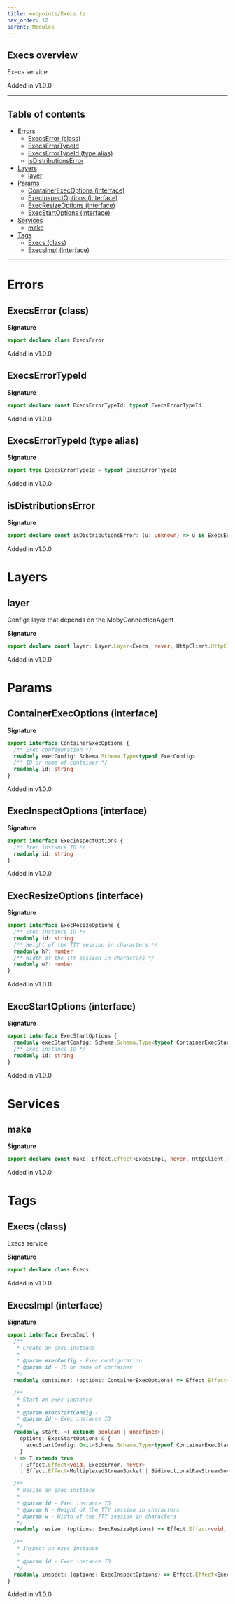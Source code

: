 ```yaml
---
title: endpoints/Execs.ts
nav_order: 12
parent: Modules
---
```


## Execs overview

Execs service

Added in v1.0.0

---

<h2 class="text-delta">Table of contents</h2>

- [Errors](#errors)
  - [ExecsError (class)](#execserror-class)
  - [ExecsErrorTypeId](#execserrortypeid)
  - [ExecsErrorTypeId (type alias)](#execserrortypeid-type-alias)
  - [isDistributionsError](#isdistributionserror)
- [Layers](#layers)
  - [layer](#layer)
- [Params](#params)
  - [ContainerExecOptions (interface)](#containerexecoptions-interface)
  - [ExecInspectOptions (interface)](#execinspectoptions-interface)
  - [ExecResizeOptions (interface)](#execresizeoptions-interface)
  - [ExecStartOptions (interface)](#execstartoptions-interface)
- [Services](#services)
  - [make](#make)
- [Tags](#tags)
  - [Execs (class)](#execs-class)
  - [ExecsImpl (interface)](#execsimpl-interface)

---

# Errors

## ExecsError (class)

**Signature**

```ts
export declare class ExecsError
```

Added in v1.0.0

## ExecsErrorTypeId

**Signature**

```ts
export declare const ExecsErrorTypeId: typeof ExecsErrorTypeId
```

Added in v1.0.0

## ExecsErrorTypeId (type alias)

**Signature**

```ts
export type ExecsErrorTypeId = typeof ExecsErrorTypeId
```

Added in v1.0.0

## isDistributionsError

**Signature**

```ts
export declare const isDistributionsError: (u: unknown) => u is ExecsError
```

Added in v1.0.0

# Layers

## layer

Configs layer that depends on the MobyConnectionAgent

**Signature**

```ts
export declare const layer: Layer.Layer<Execs, never, HttpClient.HttpClient.Service>
```

Added in v1.0.0

# Params

## ContainerExecOptions (interface)

**Signature**

```ts
export interface ContainerExecOptions {
  /** Exec configuration */
  readonly execConfig: Schema.Schema.Type<typeof ExecConfig>
  /** ID or name of container */
  readonly id: string
}
```

Added in v1.0.0

## ExecInspectOptions (interface)

**Signature**

```ts
export interface ExecInspectOptions {
  /** Exec instance ID */
  readonly id: string
}
```

Added in v1.0.0

## ExecResizeOptions (interface)

**Signature**

```ts
export interface ExecResizeOptions {
  /** Exec instance ID */
  readonly id: string
  /** Height of the TTY session in characters */
  readonly h?: number
  /** Width of the TTY session in characters */
  readonly w?: number
}
```

Added in v1.0.0

## ExecStartOptions (interface)

**Signature**

```ts
export interface ExecStartOptions {
  readonly execStartConfig: Schema.Schema.Type<typeof ContainerExecStartConfig>
  /** Exec instance ID */
  readonly id: string
}
```

Added in v1.0.0

# Services

## make

**Signature**

```ts
export declare const make: Effect.Effect<ExecsImpl, never, HttpClient.HttpClient.Service>
```

Added in v1.0.0

# Tags

## Execs (class)

Execs service

**Signature**

```ts
export declare class Execs
```

Added in v1.0.0

## ExecsImpl (interface)

**Signature**

```ts
export interface ExecsImpl {
  /**
   * Create an exec instance
   *
   * @param execConfig - Exec configuration
   * @param id - ID or name of container
   */
  readonly container: (options: ContainerExecOptions) => Effect.Effect<Readonly<IDResponse>, ExecsError, never>

  /**
   * Start an exec instance
   *
   * @param execStartConfig -
   * @param id - Exec instance ID
   */
  readonly start: <T extends boolean | undefined>(
    options: ExecStartOptions & {
      execStartConfig: Omit<Schema.Schema.Type<typeof ContainerExecStartConfig>, "Detach"> & { Detach?: T }
    }
  ) => T extends true
    ? Effect.Effect<void, ExecsError, never>
    : Effect.Effect<MultiplexedStreamSocket | BidirectionalRawStreamSocket, ExecsError, Scope.Scope>

  /**
   * Resize an exec instance
   *
   * @param id - Exec instance ID
   * @param h - Height of the TTY session in characters
   * @param w - Width of the TTY session in characters
   */
  readonly resize: (options: ExecResizeOptions) => Effect.Effect<void, ExecsError, never>

  /**
   * Inspect an exec instance
   *
   * @param id - Exec instance ID
   */
  readonly inspect: (options: ExecInspectOptions) => Effect.Effect<ExecInspectResponse, ExecsError, never>
}
```

Added in v1.0.0
